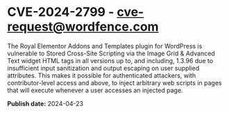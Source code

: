 # CVE-2024-2799 - cve-request@wordfence.com

The Royal Elementor Addons and Templates plugin for WordPress is vulnerable to Stored Cross-Site Scripting via the Image Grid & Advanced Text widget HTML tags in all versions up to, and including, 1.3.96 due to insufficient input sanitization and output escaping on user supplied attributes. This makes it possible for authenticated attackers, with contributor-level access and above, to inject arbitrary web scripts in pages that will execute whenever a user accesses an injected page.

**Publish date:** 2024-04-23

